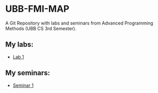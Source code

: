 # UBB-FMI-MAP

A Git Repository with labs and seminars from Advanced Programming Methods (UBB CS 3rd Semester).

## My labs:
 - [Lab 1](Laboratoare/Lab1)


## My seminars:
 - [Seminar 1](Seminarii/Seminar1)
